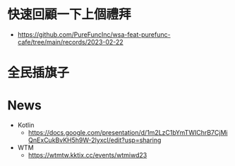 # 快速回顧一下上個禮拜 
* https://github.com/PureFuncInc/wsa-feat-purefunc-cafe/tree/main/records/2023-02-22

# 全民插旗子

# News
* Kotlin
  * https://docs.google.com/presentation/d/1m2LzC1bYmTWIChrB7CjMiQnExCukBvKH5h9W-2lyxcI/edit?usp=sharing
* WTM
  * https://wtmtw.kktix.cc/events/wtmiwd23
